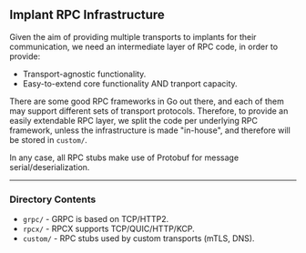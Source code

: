 
## Implant RPC Infrastructure 

Given the aim of providing multiple transports to implants for their communication, we need an intermediate layer of RPC code, in order to provide:
- Transport-agnostic functionality.
- Easy-to-extend core functionality AND tranport capacity.

There are some good RPC frameworks in Go out there, and each of them may support different sets of transport protocols.
Therefore, to provide an easily extendable RPC layer, we split the code per underlying RPC framework, unless the infrastructure
is made "in-house", and therefore will be stored in `custom/`.

In any case, all RPC stubs make use of Protobuf for message serial/deserialization.

----
### Directory Contents 

- `grpc/`       - GRPC is based on TCP/HTTP2.
- `rpcx/`       - RPCX supports TCP/QUIC/HTTP/KCP.
- `custom/`     - RPC stubs used by custom transports (mTLS, DNS).

